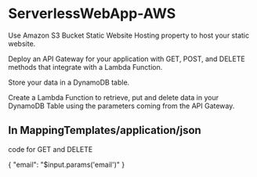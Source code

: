 # ServerlessWebApp-AWS

Use Amazon S3 Bucket Static Website Hosting property to host your static website. 

Deploy an API Gateway for your application with GET, POST, and DELETE methods that integrate with a Lambda Function.

Store your data in a DynamoDB table. 

Create a Lambda Function to retrieve, put and delete data in your DynamoDB Table using the parameters coming from the API Gateway. 


In MappingTemplates/application/json
-
code for GET and DELETE

{ 
"email": "$input.params('email')" 
} 
